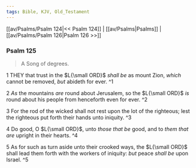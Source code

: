 ```yaml
---
tags: Bible, KJV, Old_Testament
---
```


[[av/Psalms/Psalm 124|<< Psalm 124]] | [[av/Psalms|Psalms]] | [[av/Psalms/Psalm 126|Psalm 126 >>]]

### Psalm 125

> A Song of degrees.

1 THEY that trust in the $L{\small ORD}$ _shall_ _be_ as mount Zion, _which_ cannot be removed, _but_ abideth for ever. ^1

2 _As_ the mountains _are_ round about Jerusalem, so the $L{\small ORD}$ _is_ round about his people from henceforth even for ever. ^2

3 For the rod of the wicked shall not rest upon the lot of the righteous; lest the righteous put forth their hands unto iniquity. ^3

4 Do good, O $L{\small ORD}$, unto _those_ _that_ _be_ good, and to _them_ _that_ _are_ upright in their hearts. ^4

5 As for such as turn aside unto their crooked ways, the $L{\small ORD}$ shall lead them forth with the workers of iniquity: _but_ peace _shall_ _be_ upon Israel. ^5
